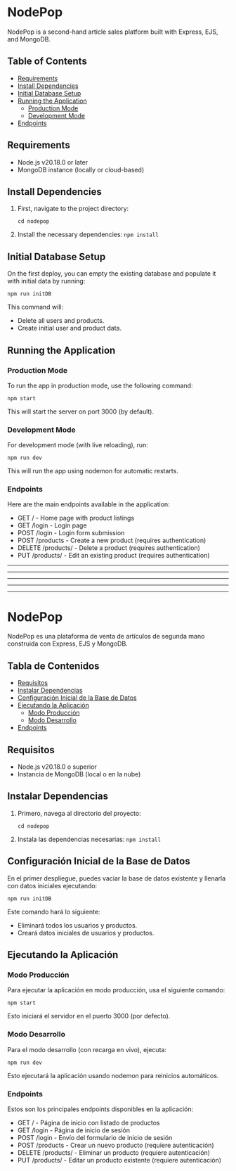 # NodePop

NodePop is a second-hand article sales platform built with Express, EJS, and MongoDB.

## Table of Contents

- [Requirements](#requirements)
- [Install Dependencies](#install-dependencies)
- [Initial Database Setup](#initial-database-setup)
- [Running the Application](#running-the-application)
  - [Production Mode](#production-mode)
  - [Development Mode](#development-mode)
- [Endpoints](#endpoints)

## Requirements

- Node.js v20.18.0 or later
- MongoDB instance (locally or cloud-based)
  
## Install Dependencies

1. First, navigate to the project directory:

   ```cd nodepop```


2. Install the necessary dependencies:
    ```npm install```


## Initial Database Setup
On the first deploy, you can empty the existing database and populate it with initial data by running:

```npm run initDB ```

This command will:

- Delete all users and products.
- Create initial user and product data.

## Running the Application

### Production Mode
To run the app in production mode, use the following command:

``` npm start ```

This will start the server on port 3000 (by default).

### Development Mode
For development mode (with live reloading), run:

``` npm run dev ```

This will run the app using nodemon for automatic restarts.

### Endpoints
Here are the main endpoints available in the application:

- GET / - Home page with product listings
- GET /login - Login page
- POST /login - Login form submission
- POST /products - Create a new product (requires authentication)
- DELETE /products/ - Delete a product (requires authentication)
- PUT /products/ - Edit an existing product (requires authentication)

---
---
---
---
---

# NodePop

NodePop es una plataforma de venta de artículos de segunda mano construida con Express, EJS y MongoDB.

## Tabla de Contenidos

- [Requisitos](#requisitos)
- [Instalar Dependencias](#instalar-dependencias)
- [Configuración Inicial de la Base de Datos](#configuracion-inicial-de-la-base-de-datos)
- [Ejecutando la Aplicación](#ejecutando-la-aplicacion)
  - [Modo Producción](#modo-produccion)
  - [Modo Desarrollo](#modo-desarrollo)
- [Endpoints](#endpoints)

## Requisitos

- Node.js v20.18.0 o superior
- Instancia de MongoDB (local o en la nube)
  
## Instalar Dependencias

1. Primero, navega al directorio del proyecto:

   ```cd nodepop```


2. Instala las dependencias necesarias:
    ```npm install```


## Configuración Inicial de la Base de Datos
En el primer despliegue, puedes vaciar la base de datos existente y llenarla con datos iniciales ejecutando:

```npm run initDB ```

Este comando hará lo siguiente:

- Eliminará todos los usuarios y productos.
- Creará datos iniciales de usuarios y productos.

## Ejecutando la Aplicación

### Modo Producción
Para ejecutar la aplicación en modo producción, usa el siguiente comando:

``` npm start ```

Esto iniciará el servidor en el puerto 3000 (por defecto).

### Modo Desarrollo
Para el modo desarrollo (con recarga en vivo), ejecuta:

``` npm run dev ```

Esto ejecutará la aplicación usando nodemon para reinicios automáticos.

### Endpoints
Estos son los principales endpoints disponibles en la aplicación:

- GET / - Página de inicio con listado de productos
- GET /login - Página de inicio de sesión
- POST /login - Envío del formulario de inicio de sesión
- POST /products - Crear un nuevo producto (requiere autenticación)
- DELETE /products/ - Eliminar un producto (requiere autenticación)
- PUT /products/ - Editar un producto existente (requiere autenticación)


